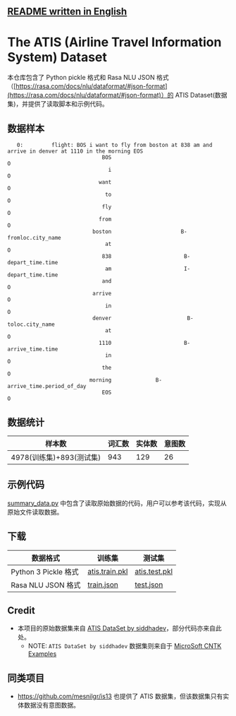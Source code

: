 [README written in English](README.en-US.md)
------------------------------

# The ATIS (Airline Travel Information System) Dataset
本仓库包含了 Python pickle 格式和 Rasa NLU JSON 格式（[https://rasa.com/docs/nlu/dataformat/#json-format](https://rasa.com/docs/nlu/dataformat/#json-format)）的 ATIS Dataset(数据集)，并提供了读取脚本和示例代码。

## 数据样本
```text
   0:         flight: BOS i want to fly from boston at 838 am and arrive in denver at 1110 in the morning EOS
                              BOS                                        O
                                i                                        O
                             want                                        O
                               to                                        O
                              fly                                        O
                             from                                        O
                           boston                      B-fromloc.city_name
                               at                                        O
                              838                       B-depart_time.time
                               am                       I-depart_time.time
                              and                                        O
                           arrive                                        O
                               in                                        O
                           denver                        B-toloc.city_name
                               at                                        O
                             1110                       B-arrive_time.time
                               in                                        O
                              the                                        O
                          morning              B-arrive_time.period_of_day
                              EOS                                        O
```

## 数据统计
| 样本数 | 词汇数 | 实体数 | 意图数 |
| --- | --- | --- | --- |
| 4978(训练集)+893(测试集) | 943 | 129 | 26 |

## 示例代码
[summary_data.py](summary_data.py) 中包含了读取原始数据的代码，用户可以参考该代码，实现从原始文件读取数据。

## 下载

| 数据格式 | 训练集 | 测试集 |
| --- | --- | --- |
| Python 3 Pickle 格式 | [atis.train.pkl](data/raw_data/ms-cntk-atis/atis.train.pkl) | [atis.test.pkl](data/raw_data/ms-cntk-atis/atis.test.pkl) |
| Rasa NLU JSON 格式 | [train.json](data/standard_format/rasa/train.json) | [test.json](data/standard_format/rasa/test.json) |



## Credit
* 本项目的原始数据集来自 [ATIS DataSet by siddhadev](https://www.kaggle.com/siddhadev/atis-dataset)，部分代码亦来自此处。
    * NOTE: `ATIS DataSet by siddhadev` 数据集则来自于 [MicroSoft CNTK Examples](https://github.com/Microsoft/CNTK/tree/master/Examples/LanguageUnderstanding/ATIS/Data)

## 同类项目
* https://github.com/mesnilgr/is13 也提供了 ATIS 数据集，但该数据集只有实体数据没有意图数据。
